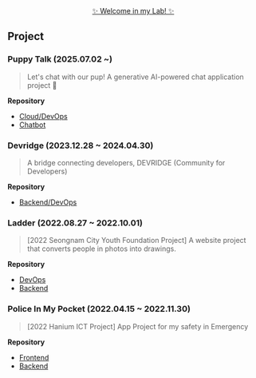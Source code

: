 <div align=center> <a href="https://github.com/ellie-playground">✨ Welcome in my Lab! ✨</a> </div>

## Project
### Puppy Talk (2025.07.02 ~)
> Let's chat with our pup! A generative AI-powered chat application project 🐾
>
**Repository**
* [Cloud/DevOps](https://github.com/puppy-talk/puppy-talk-server)
* [Chatbot](https://github.com/puppy-talk/puppy-talk-llm)
### Devridge (2023.12.28 ~ 2024.04.30)
> A bridge connecting developers, DEVRIDGE (Community for Developers)
>  
**Repository**
* [Backend/DevOps](https://github.com/devridge-team-project/devridge-server)
### Ladder (2022.08.27 ~ 2022.10.01)
> [2022 Seongnam City Youth Foundation Project] A website project that converts people in photos into drawings.
>
**Repository**
* [DevOps](https://github.com/2022-SeongNam-Team-C/Ladder-docker)
* [Backend](https://github.com/2022-SeongNam-Team-C/Ladder-Backend)
### Police In My Pocket (2022.04.15 ~ 2022.11.30)
> [2022 Hanium ICT Project] App Project for my safety in Emergency
>
**Repository**
* [Frontend](https://github.com/hanium-project/Police-in-my-pocket-frontend)
* [Backend](https://github.com/hanium-project/Police-in-my-pocket-backend)
